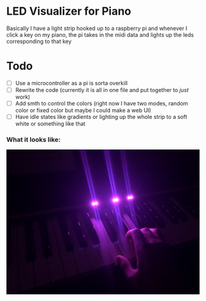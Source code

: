 # LED Visualizer for Piano

Basically I have a light strip hooked up to a raspberry pi and whenever I click a key on my piano, the pi takes in the midi data and lights up the leds corresponding to that key

# Todo
- [ ] Use a microcontroller as a pi is sorta overkill
- [ ] Rewrite the code (currently it is all in one file and put together to *just* work)
- [ ] Add smth to control the colors (right now I have two modes, random color or fixed color but maybe I could make a web UI)
- [ ] Have idle states like gradients or lighting up the whole strip to a soft white or something like that

### What it looks like:
![](https://github.com/FusionSid/LED-Visualizer/blob/main/media/piano.JPG)